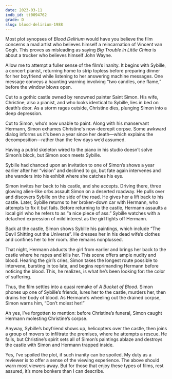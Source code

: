 ```yaml
---
date: 2023-03-11
imdb_id: tt0094762
grade: D
slug: blood-delirium-1988
---
```


Most plot synopses of _Blood Delirium_ would have you believe the film concerns a mad artist who believes himself a reincarnation of Vincent van Gogh. This proves as misleading as saying <span data-imdb-id="tt0090728">_Big Trouble in Little China_</span> is about a trucker who believes himself John Wayne.

<!-- end -->

Allow me to attempt a fuller sense of the film’s inanity. It begins with Sybille, a concert pianist, returning home to strip topless before preparing dinner for her boyfriend while listening to her answering machine messages. One message conveys a haunting warning involving “two candles, one flame,” before the window blows open.

Cut to a gothic castle owned by renowned painter Saint Simon. His wife, Christine, also a pianist, and who looks identical to Sybille, lies in bed on death’s door. As a storm rages outside, Christine dies, plunging Simon into a deep depression.

Cut to Simon, who’s now unable to paint. Along with his manservant Hermann, Simon exhumes Christine's now-decrepit corpse. Some awkward dialog informs us it’s been a year since her death—which explains the decomposition—rather than the few days we’d assumed.

Having a putrid skeleton wired to the piano in his studio doesn’t solve Simon’s block, but Simon soon meets Sybille.

Sybille had chanced upon an invitation to one of Simon’s shows a year earlier after her “vision” and declined to go, but fate again intervenes and she wanders into his exhibit where she catches his eye.

Simon invites her back to his castle, and she accepts. Driving there, three glowing alien-like orbs assault Simon on a deserted roadway. He pulls over and discovers Sybille on the side of the road. He gives her a lift back to his castle. Later, Sybille returns to her broken-down car with Hermann, who attempts to fix it but fails. Before returning to the castle, Hermann assaults a local girl who he refers to as “a nice piece of ass.” Sybille watches with a detached expression of mild interest as the girl fights off Hermann.

Back at the castle, Simon shows Sybille his paintings, which include “The Devil Shitting out the Universe”. He dresses her in his dead wife’s clothes and confines her to her room. She remains nonplussed.

That night, Hermann abducts the girl from earlier and brings her back to the castle where he rapes and kills her. This scene offers ample nudity and blood. Hearing the girl’s cries, Simon takes the longest route possible to intervene, bursting in too late, and begins reprimanding Hermann before noticing the blood. This, he realizes, is what he’s been looking for: the color of suffering.

Thus, the film settles into a quasi remake of <span data-imdb-id="tt0052655">_A Bucket of Blood_</span>. Simon phones up one of Sybille’s friends, lures her to the castle, murders her, then drains her body of blood. As Hermann’s wheeling out the drained corpse, Simon warns him, “Don’t molest her!”

Ah yes, I’ve forgotten to mention: before Christine’s funeral, Simon caught Hermann molesting Christine’s corpse.

Anyway, Sybille’s boyfriend shows up, helicopters over the castle, then joins a group of movers to infiltrate the premises, where he attempts a rescue. He fails, but Christine’s spirit sets all of Simon’s paintings ablaze and destroys the castle with Simon and Hermann trapped inside.

Yes, I’ve spoiled the plot, if such inanity can be spoiled. My duty as a reviewer is to offer a sense of the viewing experience. The above should warn most viewers away. But for those that enjoy these types of films, rest assured, it’s more bonkers than I can describe.
